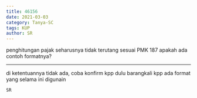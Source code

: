 ```yaml
---
title: 46156
date: 2021-03-03
category: Tanya-SC
tags: KUP
author: SR
---
```


penghitungan pajak seharusnya tidak terutang sesuai PMK 187 apakah ada contoh formatnya?

---

di ketentuannya tidak ada, coba konfirm kpp dulu barangkali kpp ada format yang selama ini digunain

`SR`
